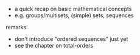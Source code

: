 
- a quick recap on basic mathematical concepts
- e.g. groups/multisets, (simple) sets, sequences

remarks
- don't introduce "ordered sequences" just yet
- see the chapter on total-orders
